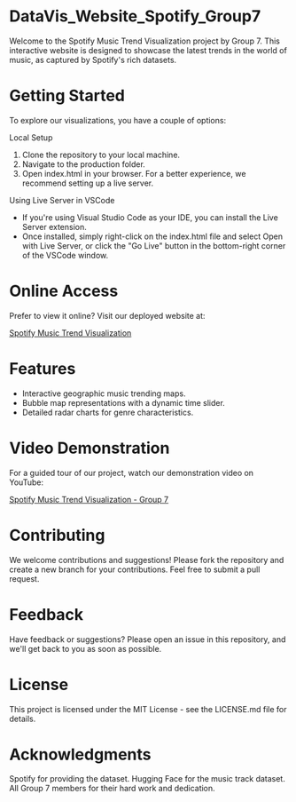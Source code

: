 # DataVis_Website_Spotify_Group7
Welcome to the Spotify Music Trend Visualization project by Group 7. This interactive website is designed to showcase the latest trends in the world of music, as captured by Spotify's rich datasets.

# Getting Started
To explore our visualizations, you have a couple of options:

Local Setup
1. Clone the repository to your local machine.
2. Navigate to the production folder.
3. Open index.html in your browser. For a better experience, we recommend setting up a live server.

Using Live Server in VSCode
- If you're using Visual Studio Code as your IDE, you can install the Live Server extension.
- Once installed, simply right-click on the index.html file and select Open with Live Server, or click the "Go Live" button in the bottom-right corner of the VSCode window.

# Online Access
Prefer to view it online? Visit our deployed website at:

[Spotify Music Trend Visualization](data-vis-website-spotify-group7-git-master-graceqx.vercel.app/.)

# Features
- Interactive geographic music trending maps.
- Bubble map representations with a dynamic time slider.
- Detailed radar charts for genre characteristics.
  
# Video Demonstration
For a guided tour of our project, watch our demonstration video on YouTube:

[Spotify Music Trend Visualization - Group 7]( https://www.youtube.com/watch?v=7BOe2QI6T-I)

# Contributing
We welcome contributions and suggestions! Please fork the repository and create a new branch for your contributions. Feel free to submit a pull request.

# Feedback
Have feedback or suggestions? Please open an issue in this repository, and we'll get back to you as soon as possible.

# License
This project is licensed under the MIT License - see the LICENSE.md file for details.

# Acknowledgments
Spotify for providing the dataset.
Hugging Face for the music track dataset.
All Group 7 members for their hard work and dedication.
